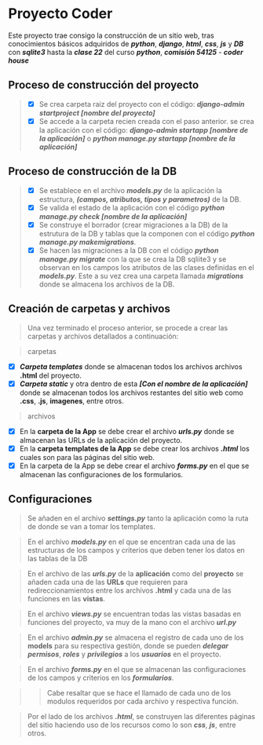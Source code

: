 # Proyecto Coder

Este proyecto trae consigo la construcción de un sitio web, tras conocimientos básicos adquiridos de ***python***, ***django***, ***html***, ***css***, ***js*** y ***DB*** con ***sqlite3*** hasta la ***clase 22*** del curso ***python***, ***comisión 54125*** - ***coder house***

## Proceso de construcción del proyecto

> - [x] Se crea carpeta raiz del proyecto con el código: ***django-admin startproject [nombre del proyecto]***
> - [x] Se accede a la carpeta recien creada con el paso anterior. se crea la aplicación con el código:  ***django-admin startapp [nombre de la aplicación]*** o ***python manage.py startapp [nombre de la aplicación]***

## Proceso de construcción de la DB

> - [x] Se establece en el archivo ***models.py*** de la aplicación la estructura, ***(campos, atributos, tipos y parametros)*** de la DB.
> - [x] Se valida el estado de la aplicación con el código ***python manage.py check [nombre de la aplicación]***
> - [x] Se construye el borrador (crear migraciones a la DB) de la estrutura de la DB y tablas que la componen con el código ***python manage.py makemigrations***.
> - [x] Se hacen las migraciones a la DB con el código ***python manage.py migrate*** con la que se crea la DB sqliite3 y se observan en los campos los atributos de las clases definidas en el ***models.py***. Este a su vez crea una carpeta llamada ***migrations*** donde se almacena los archivos de la DB.

## Creación de carpetas y archivos

> Una vez terminado el proceso anterior, se procede a crear las carpetas y archivos detallados a continuación:

> carpetas

- [x] ***Carpeta templates*** donde se almacenan todos los archivos archivos **.html** del proyecto.
- [x] ***Carpeta static*** y otra dentro de esta ***[Con el nombre de la aplicación]*** donde se almacenan todos los archivos restantes del sitio web como **.css**, **.js**, **imagenes**, entre otros.

> archivos

- [x] En la **carpeta de la App** se debe crear el archivo ***urls.py*** donde se almacenan las URLs de la aplicación del proyecto.
- [x] En la **carpeta templates de la App** se debe crear los archivos ***.html*** los cuales son para las páginas del sitio web.
- [x] En la carpeta de la App se debe crear el archivo ***forms.py*** en el que se almacenan las configuraciones de los formularios.

## Configuraciones

> Se añaden en el archivo ***settings.py*** tanto la aplicación como la ruta de donde se van a tomar los templates.

> En el archivo ***models.py*** en el que se encentran cada una de las estructuras de los campos y criterios que deben tener los datos en las tablas de la DB 

> En el archivo de las ***urls.py*** de la **aplicación** como del **proyecto** se añaden cada una de las **URLs** que requieren para redireccionamientos entre los archivos **.html** y cada una de las funciones en las **vistas**.

> En el archivo ***views.py*** se encuentran todas las vistas basadas en funciones del proyecto, va muy de la mano con el archivo ***url.py***  

> En el archivo ***admin.py*** se almacena el registro de cada uno de los **models** para su respectiva gestión, donde se pueden ***delegar permisos***, ***roles*** y ***privilegios*** a los ***usuarios*** en el proyecto.

> En el archivo ***forms.py*** en el que se almacenan las configuraciones de los campos y criterios en los ***formularios***.

>> Cabe resaltar que se hace el llamado de cada uno de los modulos requeridos por cada archivo y respectiva función.

> Por el lado de los archivos ***.html***, se construyen las diferentes páginas del sitio haciendo uso de los recursos como lo son ***css***, ***js***, entre otros. 
